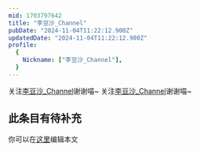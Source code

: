 ```yaml
---
mid: 1703797642
title: "李豆沙_Channel"
pubDate: "2024-11-04T11:22:12.900Z"
updatedDate: "2024-11-04T11:22:12.900Z"
profile:
  {
    Nickname: ["李豆沙_Channel"],
  }
---
```


关注[李豆沙_Channel](https://space.bilibili.com/1703797642)谢谢喵~ 关注[李豆沙_Channel](https://space.bilibili.com/1703797642)谢谢喵~

## 此条目有待补充
你可以在[这里](https://github.com/Yuhanawa/VTuber.ICU-Content/edit/master/v/李豆沙_Channel/index.md)编辑本文
